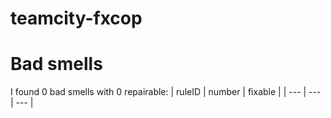 # teamcity-fxcop 
 
# Bad smells
I found 0 bad smells with 0 repairable:
| ruleID | number | fixable |
| --- | --- | --- |
